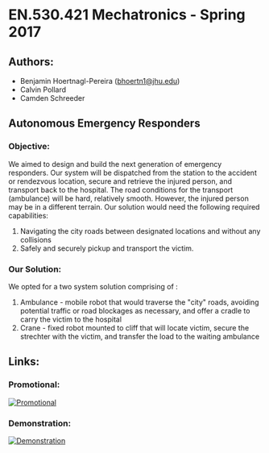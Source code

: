 # EN.530.421 Mechatronics - Spring 2017

## Authors:
* Benjamin Hoertnagl-Pereira (bhoertn1@jhu.edu)
* Calvin Pollard
* Camden Schreeder




## Autonomous Emergency Responders
### Objective: 
We aimed to design and build the next generation of emergency responders. Our system will be dispatched from the station to the accident or rendezvous location, secure and retrieve the injured person, and transport back to the hospital. The road conditions for the transport (ambulance) will be hard, relatively smooth. However, the injured person may be in a different   terrain. Our solution would need the following required capabilities:
1. Navigating the city roads between designated locations and without any collisions
2. Safely and securely pickup and transport the victim. 

### Our Solution:
We opted for a two system solution comprising of :
1. Ambulance - mobile robot that would traverse the "city" roads, avoiding potential traffic or road blockages as necessary, and offer a cradle to carry the victim to the hospital
2. Crane - fixed robot mounted to cliff that will locate victim, secure the strechter with the victim, and transfer the load to the waiting ambulance

## Links:
### Promotional:
[![Promotional](http://img.youtube.com/vi/cP3okoJLccQ/0.jpg)](http://www.youtube.com/watch?v=cP3okoJLccQ)

### Demonstration:
[![Demonstration](http://img.youtube.com/vi/A3yeBLUBmeI/0.jpg)](http://www.youtube.com/watch?v=A3yeBLUBmeI)